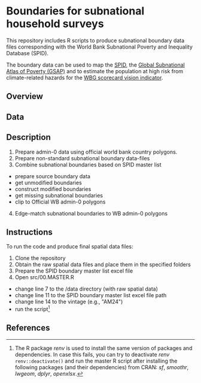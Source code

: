 # Boundaries for subnational household surveys

This repository includes R scripts to produce subnational boundary data files corresponding with the World Bank Subnational Poverty and Inequality Database (SPID). 

The boundary data can be used to map the [SPID](https://pipmaps.worldbank.org/en/data/datatopics/poverty-portal/poverty-interactivemap), the [Global Subnational Atlas of Poverty (GSAP)](https://pipmaps.worldbank.org/en/data/datatopics/poverty-portal/poverty-geospatial) and to estimate the population at high risk from climate-related hazards for the [WBG scorecard vision indicator](https://scorecard.worldbank.org/en/scorecard/our-vision#planet).

## Overview

## Data

## Description

1. Prepare admin-0 data using official world bank country polygons.
2. Prepare non-standard subnational boundary data-files
3. Combine subnational boundaries based on SPID master list
 - prepare source boundary data
 - get unmodified boundaries
 - construct modified boundaries
 - get missing subnational boundaries
 - clip to Official WB admin-0 polygons
4. Edge-match subnational boundaries to WB admin-0 polygons

## Instructions

To run the code and produce final spatial data files:
1. Clone the repository
2. Obtain the raw spatial data files and place them in the specified folders
3. Prepare the SPID boundary master list excel file
3. Open src/00.MASTER.R
  - change line 7 to the /data directory (with raw spatial data)
  - change line 11 to the SPID boundary master list excel file path
  - change line 14 to the vintage (e.g., "AM24")
  - run the script[^1]

[^1]: The R package _renv_ is used to install the same version of packages and dependencies. In case this fails, you can try to deactivate _renv_ `renv::deactivate()` and run the master R script after installing the following packages (and their dependencies) from CRAN: _sf_, _smoothr_, _lwgeom_, _dplyr_, _openxlsx_.

## References
